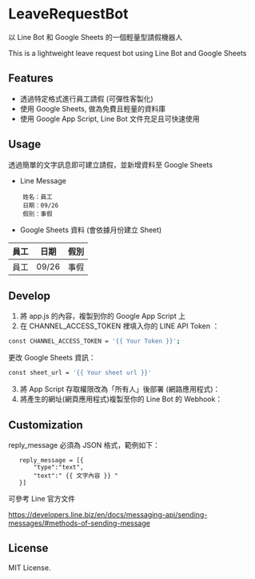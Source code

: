 # LeaveRequestBot

以 Line Bot 和 Google Sheets 的一個輕量型請假機器人

This is a lightweight leave request bot using Line Bot and Google Sheets

## Features

- 透過特定格式進行員工請假 (可彈性客製化)
- 使用 Google Sheets, 做為免費且輕量的資料庫
- 使用 Google App Script, Line Bot 文件充足且可快速使用

## Usage

透過簡單的文字訊息即可建立請假，並新增資料至 Google Sheets

- Line Message

```
    姓名：員工
    日期：09/26
    假別：事假
```

- Google Sheets 資料 (會依據月份建立 Sheet)

| 員工  | 日期    | 假別  |
|:----|-------|-----|
| 員工  | 09/26 | 事假  |

## Develop

1. 將 app.js 的內容，複製到你的 Google App Script 上
2. 在 CHANNEL_ACCESS_TOKEN 裡填入你的 LINE API Token ：

```sh
const CHANNEL_ACCESS_TOKEN = '{{ Your Token }}';
```

更改 Google Sheets 資訊：

```sh
const sheet_url = '{{ Your sheet url }}'
```

3. 將 App Script 存取權限改為「所有人」後部署 (網路應用程式)：
4. 將產生的網址(網頁應用程式)複製至你的 Line Bot 的 Webhook：


## Customization

reply_message 必須為 JSON 格式，範例如下：
```
   reply_message = [{
       "type":"text", 
       "text":" {{ 文字內容 }} "
   }]
```

可參考 Line 官方文件

https://developers.line.biz/en/docs/messaging-api/sending-messages/#methods-of-sending-message

## License

MIT License.